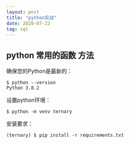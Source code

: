 ```yaml
---
layout: post
title: "python实战"
date: 2020-07-22
tag: sql
---
```


## python 常用的函数 方法











确保您的Python是最新的：

```
$ python --version
Python 3.8.2
```

设置python环境：

```
$ python -m venv ternary
```

安装要求：

```
(ternary) $ pip install -r requirements.txt
```


